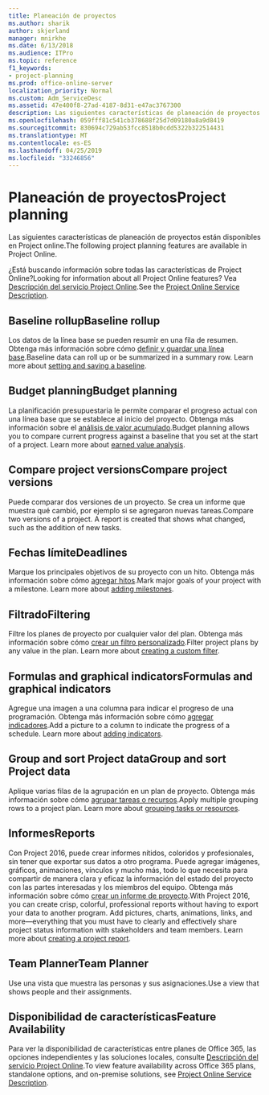 ```yaml
---
title: Planeación de proyectos
ms.author: sharik
author: skjerland
manager: mnirkhe
ms.date: 6/13/2018
ms.audience: ITPro
ms.topic: reference
f1_keywords:
- project-planning
ms.prod: office-online-server
localization_priority: Normal
ms.custom: Adm_ServiceDesc
ms.assetid: 47e400f8-27ad-4187-8d31-e47ac3767300
description: Las siguientes características de planeación de proyectos están disponibles en Project online.
ms.openlocfilehash: 059fff81c541cb378688f25d7d09180a8a9d8419
ms.sourcegitcommit: 830694c729ab53fcc8518b0cdd5322b322514431
ms.translationtype: MT
ms.contentlocale: es-ES
ms.lasthandoff: 04/25/2019
ms.locfileid: "33246856"
---
```

# <a name="project-planning"></a><span data-ttu-id="0c763-103">Planeación de proyectos</span><span class="sxs-lookup"><span data-stu-id="0c763-103">Project planning</span></span>

<span data-ttu-id="0c763-104">Las siguientes características de planeación de proyectos están disponibles en Project online.</span><span class="sxs-lookup"><span data-stu-id="0c763-104">The following project planning features are available in Project Online.</span></span>
  
<span data-ttu-id="0c763-105">¿Está buscando información sobre todas las características de Project Online?</span><span class="sxs-lookup"><span data-stu-id="0c763-105">Looking for information about all Project Online features?</span></span> <span data-ttu-id="0c763-106">Vea [Descripción del servicio Project Online](project-online-service-description.md).</span><span class="sxs-lookup"><span data-stu-id="0c763-106">See the [Project Online Service Description](project-online-service-description.md).</span></span>
  
## <a name="baseline-rollup"></a><span data-ttu-id="0c763-107">Baseline rollup</span><span class="sxs-lookup"><span data-stu-id="0c763-107">Baseline rollup</span></span>
<span data-ttu-id="0c763-108"><a name="bkmk_Baselinerollup"> </a></span><span class="sxs-lookup"><span data-stu-id="0c763-108"></span></span>

<span data-ttu-id="0c763-p102">Los datos de la línea base se pueden resumir en una fila de resumen. Obtenga más información sobre cómo [definir y guardar una línea base](https://go.microsoft.com/fwlink/p/?LinkId=271346).</span><span class="sxs-lookup"><span data-stu-id="0c763-p102">Baseline data can roll up or be summarized in a summary row. Learn more about [setting and saving a baseline](https://go.microsoft.com/fwlink/p/?LinkId=271346).</span></span>
  
## <a name="budget-planning"></a><span data-ttu-id="0c763-111">Budget planning</span><span class="sxs-lookup"><span data-stu-id="0c763-111">Budget planning</span></span>
<span data-ttu-id="0c763-112"><a name="bkmk_Budgetplanning"> </a></span><span class="sxs-lookup"><span data-stu-id="0c763-112"></span></span>

<span data-ttu-id="0c763-p103">La planificación presupuestaria le permite comparar el progreso actual con una línea base que se establece al inicio del proyecto. Obtenga más información sobre el [análisis de valor acumulado](https://go.microsoft.com/fwlink/p/?LinkId=271336).</span><span class="sxs-lookup"><span data-stu-id="0c763-p103">Budget planning allows you to compare current progress against a baseline that you set at the start of a project. Learn more about [earned value analysis](https://go.microsoft.com/fwlink/p/?LinkId=271336).</span></span>
  
## <a name="compare-project-versions"></a><span data-ttu-id="0c763-115">Compare project versions</span><span class="sxs-lookup"><span data-stu-id="0c763-115">Compare project versions</span></span>
<span data-ttu-id="0c763-116"><a name="bkmk_Compareprojectversions"> </a></span><span class="sxs-lookup"><span data-stu-id="0c763-116"></span></span>

<span data-ttu-id="0c763-p104">Puede comparar dos versiones de un proyecto. Se crea un informe que muestra qué cambió, por ejemplo si se agregaron nuevas tareas.</span><span class="sxs-lookup"><span data-stu-id="0c763-p104">Compare two versions of a project. A report is created that shows what changed, such as the addition of new tasks.</span></span>
  
## <a name="deadlines"></a><span data-ttu-id="0c763-119">Fechas límite</span><span class="sxs-lookup"><span data-stu-id="0c763-119">Deadlines</span></span>
<span data-ttu-id="0c763-120"><a name="bkmk_Deadlines"> </a></span><span class="sxs-lookup"><span data-stu-id="0c763-120"></span></span>

<span data-ttu-id="0c763-p105">Marque los principales objetivos de su proyecto con un hito. Obtenga más información sobre cómo [agregar hitos](https://go.microsoft.com/fwlink/p/?LinkId=271339).</span><span class="sxs-lookup"><span data-stu-id="0c763-p105">Mark major goals of your project with a milestone. Learn more about [adding milestones](https://go.microsoft.com/fwlink/p/?LinkId=271339).</span></span>
  
## <a name="filtering"></a><span data-ttu-id="0c763-123">Filtrado</span><span class="sxs-lookup"><span data-stu-id="0c763-123">Filtering</span></span>
<span data-ttu-id="0c763-124"><a name="bkmk_Filtering"> </a></span><span class="sxs-lookup"><span data-stu-id="0c763-124"></span></span>

<span data-ttu-id="0c763-p106">Filtre los planes de proyecto por cualquier valor del plan. Obtenga más información sobre cómo [crear un filtro personalizado](https://go.microsoft.com/fwlink/p/?LinkId=271341).</span><span class="sxs-lookup"><span data-stu-id="0c763-p106">Filter project plans by any value in the plan. Learn more about [creating a custom filter](https://go.microsoft.com/fwlink/p/?LinkId=271341).</span></span>
  
## <a name="formulas-and-graphical-indicators"></a><span data-ttu-id="0c763-127">Formulas and graphical indicators</span><span class="sxs-lookup"><span data-stu-id="0c763-127">Formulas and graphical indicators</span></span>
<span data-ttu-id="0c763-128"><a name="bkmk_Formulasandgraphicalindicators"> </a></span><span class="sxs-lookup"><span data-stu-id="0c763-128"></span></span>

<span data-ttu-id="0c763-p107">Agregue una imagen a una columna para indicar el progreso de una programación. Obtenga más información sobre cómo [agregar indicadores](https://go.microsoft.com/fwlink/p/?LinkId=271340).</span><span class="sxs-lookup"><span data-stu-id="0c763-p107">Add a picture to a column to indicate the progress of a schedule. Learn more about [adding indicators](https://go.microsoft.com/fwlink/p/?LinkId=271340).</span></span>
  
## <a name="group-and-sort-project-data"></a><span data-ttu-id="0c763-131">Group and sort Project data</span><span class="sxs-lookup"><span data-stu-id="0c763-131">Group and sort Project data</span></span>
<span data-ttu-id="0c763-132"><a name="bkmk_GroupandsortProjectdata"> </a></span><span class="sxs-lookup"><span data-stu-id="0c763-132"></span></span>

<span data-ttu-id="0c763-p108">Aplique varias filas de la agrupación en un plan de proyecto. Obtenga más información sobre cómo [agrupar tareas o recursos](https://go.microsoft.com/fwlink/p/?LinkId=271326).</span><span class="sxs-lookup"><span data-stu-id="0c763-p108">Apply multiple grouping rows to a project plan. Learn more about [grouping tasks or resources](https://go.microsoft.com/fwlink/p/?LinkId=271326).</span></span>
  
## <a name="reports"></a><span data-ttu-id="0c763-135">Informes</span><span class="sxs-lookup"><span data-stu-id="0c763-135">Reports</span></span>
<span data-ttu-id="0c763-136"><a name="bkmk_Reports"> </a></span><span class="sxs-lookup"><span data-stu-id="0c763-136"></span></span>

<span data-ttu-id="0c763-p109">Con Project 2016, puede crear informes nítidos, coloridos y profesionales, sin tener que exportar sus datos a otro programa. Puede agregar imágenes, gráficos, animaciones, vínculos y mucho más, todo lo que necesita para compartir de manera clara y eficaz la información del estado del proyecto con las partes interesadas y los miembros del equipo. Obtenga más información sobre cómo [crear un informe de proyecto](https://go.microsoft.com/fwlink/p/?LinkId=271349).</span><span class="sxs-lookup"><span data-stu-id="0c763-p109">With Project 2016, you can create crisp, colorful, professional reports without having to export your data to another program. Add pictures, charts, animations, links, and more—everything that you must have to clearly and effectively share project status information with stakeholders and team members. Learn more about [creating a project report](https://go.microsoft.com/fwlink/p/?LinkId=271349).</span></span>
  
## <a name="team-planner"></a><span data-ttu-id="0c763-140">Team Planner</span><span class="sxs-lookup"><span data-stu-id="0c763-140">Team Planner</span></span>
<span data-ttu-id="0c763-141"><a name="bkmk_TeamPlanner"> </a></span><span class="sxs-lookup"><span data-stu-id="0c763-141"></span></span>

<span data-ttu-id="0c763-142">Use una vista que muestra las personas y sus asignaciones.</span><span class="sxs-lookup"><span data-stu-id="0c763-142">Use a view that shows people and their assignments.</span></span> 
  
## <a name="feature-availability"></a><span data-ttu-id="0c763-143">Disponibilidad de características</span><span class="sxs-lookup"><span data-stu-id="0c763-143">Feature Availability</span></span>
<span data-ttu-id="0c763-144"><a name="bkmk_TeamPlanner"> </a></span><span class="sxs-lookup"><span data-stu-id="0c763-144"></span></span>

<span data-ttu-id="0c763-145">Para ver la disponibilidad de características entre planes de Office 365, las opciones independientes y las soluciones locales, consulte [Descripción del servicio Project Online](project-online-service-description.md).</span><span class="sxs-lookup"><span data-stu-id="0c763-145">To view feature availability across Office 365 plans, standalone options, and on-premise solutions, see [Project Online Service Description](project-online-service-description.md).</span></span>
  

